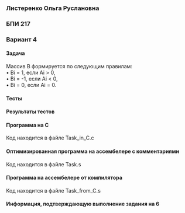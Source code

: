 ### Листеренко Ольга Руслановна ###
### БПИ 217 ###

### Вариант 4 ###
#### Задача ####
Массив B формируется по следующим правилам:  
• Bi = 1, если Ai > 0,  
• Bi = -1, если Ai < 0,  
• Bi = 0, если Ai = 0.  

#### Тесты ####


#### Результаты тестов ####


#### Программа на C ####
Код находится в файле Task_in_C.c  

#### Оптимизированная программа на ассембелере с комментариями #### 
Код находится в файле Task.s

#### Программа на ассембелере от компилятора #### 
Код находится в файле Task_from_C.s

#### Информация, подтверждающую выполнение задания на 6 ####

